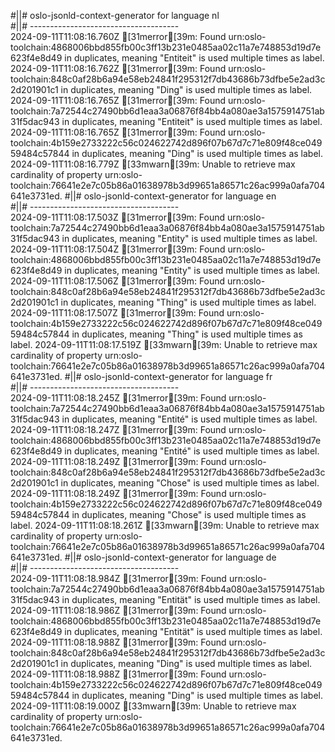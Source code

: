 #||# oslo-jsonld-context-generator for language nl  
#||# -------------------------------------  
2024-09-11T11:08:16.760Z [31merror[39m: Found urn:oslo-toolchain:4868006bbd855fb00c3ff13b231e0485aa02c11a7e748853d19d7e623f4e8d49 in duplicates, meaning "Entiteit" is used multiple times as label.
2024-09-11T11:08:16.762Z [31merror[39m: Found urn:oslo-toolchain:848c0af28b6a94e58eb24841f295312f7db43686b73dfbe5e2ad3c2d201901c1 in duplicates, meaning "Ding" is used multiple times as label.
2024-09-11T11:08:16.765Z [31merror[39m: Found urn:oslo-toolchain:7a72544c27490bb6d1eaa3a06876f84bb4a080ae3a1575914751ab31f5dac943 in duplicates, meaning "Entiteit" is used multiple times as label.
2024-09-11T11:08:16.765Z [31merror[39m: Found urn:oslo-toolchain:4b159e2733222c56c024622742d896f07b67d7c71e809f48ce04959484c57844 in duplicates, meaning "Ding" is used multiple times as label.
2024-09-11T11:08:16.779Z [33mwarn[39m: Unable to retrieve max cardinality of property urn:oslo-toolchain:76641e2e7c05b86a01638978b3d99651a86571c26ac999a0afa704641e3731ed.
#||# oslo-jsonld-context-generator for language en  
#||# -------------------------------------  
2024-09-11T11:08:17.503Z [31merror[39m: Found urn:oslo-toolchain:7a72544c27490bb6d1eaa3a06876f84bb4a080ae3a1575914751ab31f5dac943 in duplicates, meaning "Entity" is used multiple times as label.
2024-09-11T11:08:17.504Z [31merror[39m: Found urn:oslo-toolchain:4868006bbd855fb00c3ff13b231e0485aa02c11a7e748853d19d7e623f4e8d49 in duplicates, meaning "Entity" is used multiple times as label.
2024-09-11T11:08:17.506Z [31merror[39m: Found urn:oslo-toolchain:848c0af28b6a94e58eb24841f295312f7db43686b73dfbe5e2ad3c2d201901c1 in duplicates, meaning "Thing" is used multiple times as label.
2024-09-11T11:08:17.507Z [31merror[39m: Found urn:oslo-toolchain:4b159e2733222c56c024622742d896f07b67d7c71e809f48ce04959484c57844 in duplicates, meaning "Thing" is used multiple times as label.
2024-09-11T11:08:17.519Z [33mwarn[39m: Unable to retrieve max cardinality of property urn:oslo-toolchain:76641e2e7c05b86a01638978b3d99651a86571c26ac999a0afa704641e3731ed.
#||# oslo-jsonld-context-generator for language fr  
#||# -------------------------------------  
2024-09-11T11:08:18.245Z [31merror[39m: Found urn:oslo-toolchain:7a72544c27490bb6d1eaa3a06876f84bb4a080ae3a1575914751ab31f5dac943 in duplicates, meaning "Entité" is used multiple times as label.
2024-09-11T11:08:18.247Z [31merror[39m: Found urn:oslo-toolchain:4868006bbd855fb00c3ff13b231e0485aa02c11a7e748853d19d7e623f4e8d49 in duplicates, meaning "Entité" is used multiple times as label.
2024-09-11T11:08:18.249Z [31merror[39m: Found urn:oslo-toolchain:848c0af28b6a94e58eb24841f295312f7db43686b73dfbe5e2ad3c2d201901c1 in duplicates, meaning "Chose" is used multiple times as label.
2024-09-11T11:08:18.249Z [31merror[39m: Found urn:oslo-toolchain:4b159e2733222c56c024622742d896f07b67d7c71e809f48ce04959484c57844 in duplicates, meaning "Chose" is used multiple times as label.
2024-09-11T11:08:18.261Z [33mwarn[39m: Unable to retrieve max cardinality of property urn:oslo-toolchain:76641e2e7c05b86a01638978b3d99651a86571c26ac999a0afa704641e3731ed.
#||# oslo-jsonld-context-generator for language de  
#||# -------------------------------------  
2024-09-11T11:08:18.984Z [31merror[39m: Found urn:oslo-toolchain:7a72544c27490bb6d1eaa3a06876f84bb4a080ae3a1575914751ab31f5dac943 in duplicates, meaning "Entität" is used multiple times as label.
2024-09-11T11:08:18.986Z [31merror[39m: Found urn:oslo-toolchain:4868006bbd855fb00c3ff13b231e0485aa02c11a7e748853d19d7e623f4e8d49 in duplicates, meaning "Entität" is used multiple times as label.
2024-09-11T11:08:18.988Z [31merror[39m: Found urn:oslo-toolchain:848c0af28b6a94e58eb24841f295312f7db43686b73dfbe5e2ad3c2d201901c1 in duplicates, meaning "Ding" is used multiple times as label.
2024-09-11T11:08:18.988Z [31merror[39m: Found urn:oslo-toolchain:4b159e2733222c56c024622742d896f07b67d7c71e809f48ce04959484c57844 in duplicates, meaning "Ding" is used multiple times as label.
2024-09-11T11:08:19.000Z [33mwarn[39m: Unable to retrieve max cardinality of property urn:oslo-toolchain:76641e2e7c05b86a01638978b3d99651a86571c26ac999a0afa704641e3731ed.

